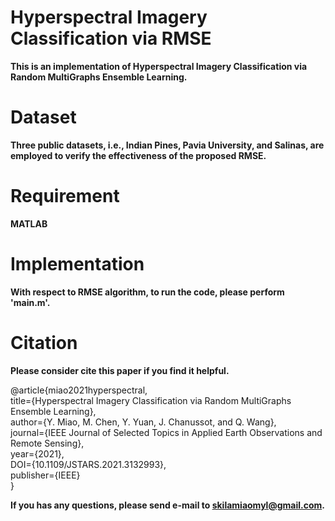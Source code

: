 # Hyperspectral Imagery Classification via RMSE
**This is an implementation of Hyperspectral Imagery Classification via Random MultiGraphs Ensemble Learning.**
# Dataset
**Three public datasets, i.e., Indian Pines, Pavia University, and Salinas, are employed to verify the effectiveness of the proposed RMSE.**
# Requirement
**MATLAB**
# Implementation
**With respect to RMSE algorithm, to run the code, please perform 'main.m'.**
# Citation
**Please consider cite this paper if you find it helpful.**

@article{miao2021hyperspectral,\
  title={Hyperspectral Imagery Classification via Random MultiGraphs Ensemble Learning},\
  author={Y. Miao, M. Chen, Y. Yuan, J. Chanussot, and Q. Wang},\
  journal={IEEE Journal of Selected Topics in Applied Earth Observations and Remote Sensing},\
  year={2021},\
  DOI={10.1109/JSTARS.2021.3132993},\
  publisher={IEEE}\
}

**If you has any questions, please send e-mail to skilamiaomyl@gmail.com.**
